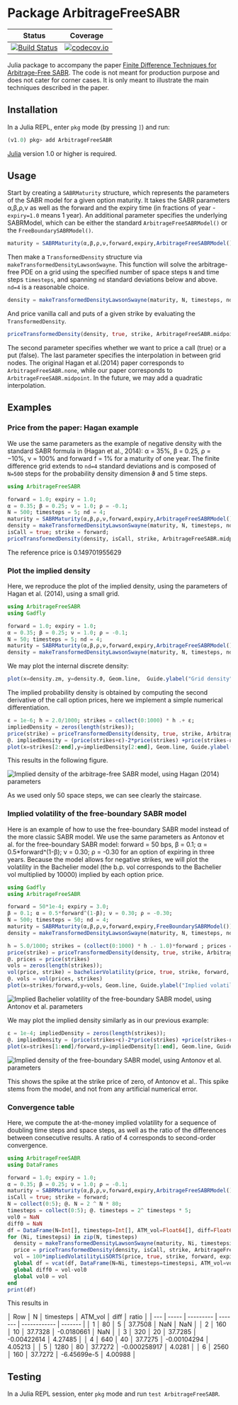 # Package ArbitrageFreeSABR

| Status | Coverage |
| :----: | :----: |
| [![Build Status](https://travis-ci.org/fabienlefloch/ArbitrageFreeSABR.jl.svg?branch=master)](https://travis-ci.org/fabienlefloch/ArbitrageFreeSABR.jl) | [![codecov.io](http://codecov.io/github/fabienlefloch/ArbitrageFreeSABR.jl/coverage.svg?branch=master)](http://codecov.io/github/fabienlefloch/ArbitrageFreeSABR.jl?branch=master) |


Julia package to accompany the paper [Finite Difference Techniques for Arbitrage-Free SABR](https://www.risk.net/journal-of-computational-finance/2465429/finite-difference-techniques-for-arbitrage-free-sabr). The code is not meant for production purpose and does not cater for corner cases. It is only meant to illustrate the main techniques described in the paper.

## Installation

In a Julia REPL, enter `pkg` mode (by pressing `]`) and run:

```julia
(v1.0) pkg> add ArbitrageFreeSABR
```

[Julia](https://julianlang.org) version 1.0 or higher is required.

## Usage

Start by creating a `SABRMaturity` structure, which represents the parameters of the SABR model for a given option maturity. It takes the SABR parameters α,β,ρ,ν as well as the forward and the expiry time (in fractions of year - `expiry=1.0` means 1 year). An additional parameter specifies the underlying SABRModel, which can be either the standard `ArbitrageFreeSABRModel()` or the `FreeBoundarySABRModel()`.
```julia
maturity = SABRMaturity(α,β,ρ,ν,forward,expiry,ArbitrageFreeSABRModel())
```

Then make a `TransformedDensity` structure via `makeTransformedDensityLawsonSwayne`. This function will solve the arbitrage-free PDE on a grid using the specified number of space steps `N` and time steps `timesteps`, and spanning `nd` standard deviations below and above. `nd=4` is a reasonable choice.
```julia
density = makeTransformedDensityLawsonSwayne(maturity, N, timesteps, nd)
```

And price vanilla call and puts of a given strike by evaluating the `TransformedDensity`.
```julia
priceTransformedDensity(density, true, strike, ArbitrageFreeSABR.midpoint)
```
The second parameter specifies whether we want to price a call (true) or a put (false). The last parameter specifies the interpolation in between grid nodes. The original Hagan et al.(2014) paper corresponds to `ArbitrageFreeSABR.none`, while our paper corresponds to `ArbitrageFreeSABR.midpoint`. In the future, we may add a quadratic interpolation.

## Examples

### Price from the paper: Hagan example
We use the same parameters as the example of negative density with the standard SABR
formula in (Hagan et al., 2014): α = 35%, β = 0.25, ρ = −10%, ν = 100% and forward f = 1% for a maturity of one year.
The finite difference grid extends to `nd=4` standard deviations and is composed of `N=500` steps for the probability density dimension ϑ and 5 time steps.

```julia
using ArbitrageFreeSABR

forward = 1.0; expiry = 1.0;
α = 0.35; β = 0.25; ν = 1.0; ρ = -0.1;
N = 500; timesteps = 5; nd = 4;
maturity = SABRMaturity(α,β,ρ,ν,forward,expiry,ArbitrageFreeSABRModel())
density = makeTransformedDensityLawsonSwayne(maturity, N, timesteps, nd)
isCall = true; strike = forward;
priceTransformedDensity(density, isCall, strike, ArbitrageFreeSABR.midpoint)
```

The reference price is 0.149701955629

### Plot the implied density
Here, we reproduce the plot of the implied density, using the parameters of Hagan et al. (2014), using a small grid.

```julia
using ArbitrageFreeSABR
using Gadfly

forward = 1.0; expiry = 1.0;
α = 0.35; β = 0.25; ν = 1.0; ρ = -0.1;
N = 50; timesteps = 5; nd = 4;
maturity = SABRMaturity(α,β,ρ,ν,forward,expiry,ArbitrageFreeSABRModel())
density = makeTransformedDensityLawsonSwayne(maturity, N, timesteps, nd)
```
We may plot the internal discrete density:
```julia
plot(x=density.zm, y=density.ϑ, Geom.line,  Guide.ylabel("Grid density"),Guide.xlabel("ϑ"))
```
The implied probability density is obtained by computing the second derivative of the call option prices, here we implement a simple numerical differentiation.
```julia
ε = 1e-6; h = 2.0/1000; strikes = collect(0:1000) * h .+ ε;
impliedDensity = zeros(length(strikes));
price(strike) = priceTransformedDensity(density, true, strike, ArbitrageFreeSABR.midpoint)
@. impliedDensity = (price(strikes+ε)-2*price(strikes) +price(strikes-ε)) /ε^2
plot(x=strikes[2:end],y=impliedDensity[2:end], Geom.line, Guide.ylabel("Implied density"),Guide.xlabel("Strike"))
```

This results in the following figure.

![Implied density of the arbitrage-free SABR model, using Hagan (2014) parameters](./hagan_density.svg "Implied density of the arbitrage-free SABR model, using Hagan (2014)")

As we used only 50 space steps, we can see clearly the staircase.

### Implied volatility of the free-boundary SABR model
Here is an example of how to use the free-boundary SABR model instead of the more classic SABR model. We use the same parameters as Antonov et al. for the free-boundary SABR model: forward = 50 bps, β = 0.1; α = 0.5*forward^(1-β); ν = 0.30; ρ = -0.30 for an option of expiring in three years. Because the model allows for negative strikes, we will plot the volatility in the Bachelier model (the b.p. vol corresponds to the Bachelier vol multiplied by 10000) implied by each option price.

```julia
using Gadfly
using ArbitrageFreeSABR

forward = 50*1e-4; expiry = 3.0;
β = 0.1; α = 0.5*forward^(1-β); ν = 0.30; ρ = -0.30;
N = 500; timesteps = 50; nd = 4;
maturity = SABRMaturity(α,β,ρ,ν,forward,expiry,FreeBoundarySABRModel())
density = makeTransformedDensityLawsonSwayne(maturity, N, timesteps, nd)

h = 5.0/1000; strikes = (collect(0:1000) * h .- 1.0)*forward ; prices = zeros(length(strikes));
price(strike) = priceTransformedDensity(density, true, strike, ArbitrageFreeSABR.midpoint)
@. prices = price(strikes)
vols = zeros(length(strikes));
vol(price, strike) = bachelierVolatility(price, true, strike, forward, expiry)
@. vols = vol(prices, strikes)
plot(x=strikes/forward,y=vols, Geom.line, Guide.ylabel("Implied volatility"),Guide.xlabel("Strike in forward units"))
```

![Implied Bachelier volatility of the free-boundary SABR model, using Antonov et al. parameters](./antonov_bachelier.svg "Implied Bachelier volatility of the free-boundary SABR model, using Antonov et al. parameters")

We may plot the implied density similarly as in our previous example:
```julia
ε = 1e-4; impliedDensity = zeros(length(strikes));
@. impliedDensity = (price(strikes+ε)-2*price(strikes) +price(strikes-ε)) /ε^2
plot(x=strikes[1:end]/forward,y=impliedDensity[1:end], Geom.line, Guide.ylabel("Implied density"),Guide.xlabel("Strike in forward units"))
```

![Implied density of the free-boundary SABR model, using Antonov et al. parameters](./antonov_density.svg "Implied density of the free-boundary SABR model, using Antonov et al. parameters")

This shows the spike at the strike price of zero, of Antonov et al.. This spike stems from the model, and not from any artificial numerical error.

### Convergence table
Here, we compute the at-the-money implied volatility for a sequence of doubling time steps and space steps, as well as the ratio of the differences between consecutive results. A ratio of 4 corresponds to second-order convergence.

```julia
using ArbitrageFreeSABR
using DataFrames

forward = 1.0; expiry = 1.0;
α = 0.35; β = 0.25; ν = 1.0; ρ = -0.1;
maturity = SABRMaturity(α,β,ρ,ν,forward,expiry,ArbitrageFreeSABRModel())
isCall = true; strike = forward;
N = collect(0:5); @. N = 2 ^ N * 80;
timesteps = collect(0:5); @. timesteps = 2^ timesteps * 5;
vol0 = NaN
diff0 = NaN
df = DataFrame(N=Int[], timesteps=Int[], ATM_vol=Float64[], diff=Float64[], ratio=Float64[])
for (Ni, timestepsi) in zip(N, timesteps)
  density = makeTransformedDensityLawsonSwayne(maturity, Ni, timestepsi, 4)  
  price = priceTransformedDensity(density, isCall, strike, ArbitrageFreeSABR.midpoint)
  vol = 100*impliedVolatilityLiSORTS(price, true, strike, forward, expiry, 1.0, 0.0, 1e-12, 64)
  global df = vcat(df, DataFrame(N=Ni, timesteps=timestepsi, ATM_vol=vol, diff=vol-vol0, ratio= diff0/(vol-vol0)))
  global diff0 = vol-vol0
  global vol0 = vol
end
print(df)
```
This results in

│ Row │ N     │ timesteps │ ATM_vol │ diff         │ ratio   │
| --- | ----- | --------- | ------- | ------------ | ------- |
│ 1   │ 80    │ 5         │ 37.7508 │ NaN          │ NaN     │
│ 2   │ 160   │ 10        │ 37.7328 │ -0.0180661   │ NaN     │
│ 3   │ 320   │ 20        │ 37.7285 │ -0.00422614  │ 4.27485 │
│ 4   │ 640   │ 40        │ 37.7275 │ -0.00104294  │ 4.05213 │
│ 5   │ 1280  │ 80        │ 37.7272 │ -0.000258917 │ 4.0281  │
│ 6   │ 2560  │ 160       │ 37.7272 │ -6.45699e-5  │ 4.00988 │

## Testing

In a Julia REPL session, enter `pkg` mode and run `test ArbitrageFreeSABR`.
